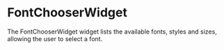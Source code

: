 # FontChooserWidget

The FontChooserWidget widget lists the available fonts, styles and sizes, allowing the user to select a font.
